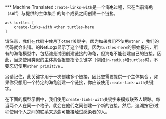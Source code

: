 ﻿*** Machine Translated
`create-links-with`是一个海龟过程，它在当前海龟（self）与提供的主体集合 的每个成员之间创建一个链接。



```
ask turtles [
	create-links-with other turtles-here
]
```


请注意，我们在代码中使用了`other`关键字，因为如果我们不使用`other` ，我们的代码就会出错。的NetLogo显示了这个错误，因为`turtles-here`的原始报告，所有的海龟模型中，包括谁是试图创建链接的海龟，但海龟不能创建自己的链接。因此，当您使用类似的主体集合报告指令关键字（例如`in-radius`和`turtles`时，不要忘记使用`other primitive` 。

另请记住，此关键字用于一次创建多个链接，因此您需要提供一个主体集合 。如果你只想用一个特定的海龟创建一个链接，你应该使用`create-link-with`关键字。

在下面的模型示例中，我们使用`create-links-with`关键字来模拟联系人跟踪。每当两个人在同一个格子，就会在他们之间创建一个新的链接。然后，追溯按钮/过程使用个人之间的联系来追溯可能接触过感染者的人。